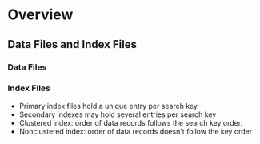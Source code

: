 # Overview

## Data Files and Index Files

### Data Files

### Index Files

- Primary index files hold a unique entry per search key
- Secondary indexes may hold several entries per search key 
- Clustered index: order of data records follows the search key order.
- Nonclustered index: order of data records doesn't follow the key order

